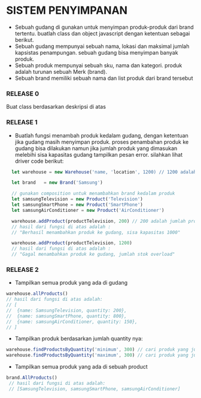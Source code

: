 # SISTEM PENYIMPANAN

- Sebuah gudang di gunakan untuk menyimpan produk-produk dari brand tertentu. buatlah class dan object javascript dengan ketentuan sebagai berikut.
- Sebuah gudang mempunyai sebuah nama, lokasi dan maksimal jumlah kapsistas penampungan.  sebuah gudang bisa menyimpan banyak produk.
- Sebuah produk mempunyai sebuah sku, nama dan kategori. produk adalah turunan sebuah Merk (brand).
- Sebuah brand memiliki sebuah nama dan list produk dari brand tersebut

### RELEASE 0
Buat class berdasarkan deskripsi di atas

### RELEASE 1
  - Buatlah fungsi menambah produk kedalam gudang, dengan ketentuan jika gudang masih menyimpan produk. proses penambahan produk ke gudang bisa dilakukan namun jika jumlah produk yang dimasukan melebihi sisa kapasitas gudang tampilkan pesan error. silahkan lihat driver code berikut:
```javascript
  let warehouse = new Warehouse('name, 'location', 1200) // 1200 adalah maksimal penyimpanan sebuah warehouse

  let brand   = new Brand('Samsung')

  // gunakan composition untuk menambahkan brand kedalam produk
  let samsungTelevision = new Product('Television') 
  let samsungSmartPhone = new Product('SmartPhone')
  let samsungAirConditioner = new Product('AirConditioner')

  warehouse.addProduct(productTelevision, 200) // 200 adalah jumlah produk yang disimpan kedalam warehouse
  // hasil dari fungsi di atas adalah :
  // "Berhasil menambahkan produk ke gudang, sisa kapasitas 1000"

  warehouse.addProduct(productTelevision, 1200)
  // hasil dari fungsi di atas adalah : 
  // "Gagal menambahkan produk ke gudang, jumlah stok overload"
```

### RELEASE 2
  - Tampilkan semua produk yang ada di gudang
   ```javascript
   warehouse.allProducts()
   // hasil dari fungsi di atas adalah:
   // [
   //  {name: SamsungTelevision, quantity: 200},
   //  {name: samsungSmartPhone, quantity: 800},
   //  {name: samsungAirConditioner, quantity: 150},
   // ]
   ```
  - Tampilkan produk berdasarkan jumlah quantity nya:
  ```javascript
  warehouse.findProductsByQuantity('minimum', 300) // cari produk yang jumlah quantity nya minimal lebih dari atau sama dengan 300
  warehouse.findProductsByQuantity('maximum', 300) // cari produk yang jumlah quantity nya maksimal lebih dari atau sama dengan 300
  ```

   - Tampilkan semua produk yang ada di sebuah product
  ```javascript
  brand.AllProducts()
   // hasil dari fungsi di atas adalah:
   // [SamsungTelevision, samsungSmartPhone, samsungAirConditioner]   
  ```